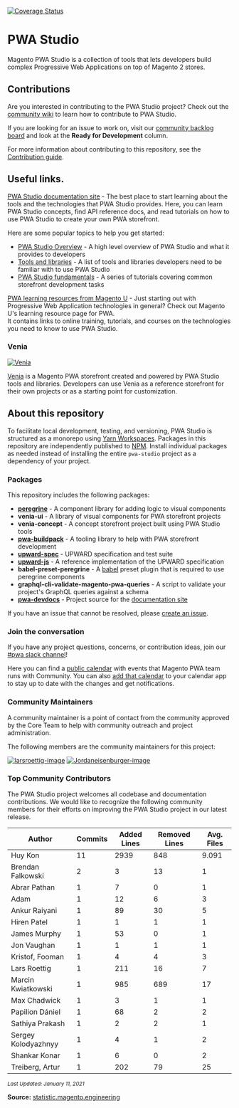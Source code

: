 [![Coverage Status](https://coveralls.io/repos/github/magento/pwa-studio/badge.svg?branch=develop)](https://coveralls.io/github/magento/pwa-studio?branch=develop)

# PWA Studio 

Magento PWA Studio is a collection of tools that lets developers build complex Progressive Web Applications on top of Magento 2 stores.

## Contributions
  
Are you interested in contributing to the PWA Studio project?
Check out the [community wiki][] to learn how to contribute to PWA Studio.

If you are looking for an issue to work on, visit our [community backlog board][] and look at the **Ready for Development** column.

For more information about contributing to this repository, see the [Contribution guide][].

## Useful links.   
   
[PWA Studio documentation site][documentation site] - 
The best place to start learning about the tools and the technologies that PWA Studio provides.
Here, you can learn PWA Studio concepts, find API reference docs, and read tutorials on how to use PWA Studio to create your own PWA storefront.

Here are some popular topics to help you get started:

- [PWA Studio Overview][] - A high level overview of PWA Studio and what it provides to developers
- [Tools and libraries][] - A list of tools and libraries developers need to be familiar with to use PWA Studio
- [PWA Studio fundamentals][] - A series of tutorials covering common storefront development tasks

[PWA learning resources from Magento U][magento u] -
Just starting out with Progressive Web Application technologies in general?
Check out Magento U's learning resource page for PWA.  
It contains links to online training, tutorials, and courses on the technologies you need to know to use PWA Studio.

### Venia

[![Venia](https://raw.githubusercontent.com/wiki/magento/pwa-studio/images/venia.png)][venia]

[Venia][] is a Magento PWA storefront created and powered by PWA Studio tools and libraries.
Developers can use Venia as a reference storefront for their own projects or as a starting point for customization.

## About this repository

To facilitate local development, testing, and versioning, PWA Studio is structured as a monorepo using [Yarn Workspaces][].
Packages in this repository are independently published to [NPM][].
Install individual packages as needed instead of installing the entire `pwa-studio` project as a dependency of your project.

### Packages

This repository includes the following packages:

- [**peregrine**](https://magento.github.io/pwa-studio/peregrine/) - A component library for adding logic to visual components
- **venia-ui** - A library of visual components for PWA storefront projects
- **venia-concept** - A concept storefront project built using PWA Studio tools
- [**pwa-buildpack**](https://magento.github.io/pwa-studio/pwa-buildpack/) - A tooling library to help with PWA storefront development
- [**upward-spec**](https://magento.github.io/pwa-studio/technologies/upward/) - UPWARD specification and test suite
- [**upward-js**](https://magento.github.io/pwa-studio/technologies/upward/reference-implementation/) - A reference implementation of the UPWARD specification
- **babel-preset-peregrine** - A [babel][] preset plugin that is required to use peregrine components
- **graphql-cli-validate-magento-pwa-queries** - A script to validate your project's GraphQL queries against a schema
- [**pwa-devdocs**](pwa-devdocs) - Project source for the [documentation site][]

If you have an issue that cannot be resolved, please [create an issue][].

### Join the conversation

If you have any project questions, concerns, or contribution ideas, join our [#pwa slack channel][]!

Here you can find a [public calendar][] with events that Magento PWA team runs with Community. You can also [add that calendar][] to your calendar app to stay up to date with the changes and get notifications.

### Community Maintainers

A community maintainer is a point of contact from the community approved by the Core Team to help with community outreach and project administration.

The following members are the community maintainers for this project:

[![larsroettig-image]][larsroettig]
[![Jordaneisenburger-image]][Jordaneisenburger]

[Jordaneisenburger]: https://github.com/Jordaneisenburger
[Jordaneisenburger-image]: https://avatars0.githubusercontent.com/u/19858728?v=4&s=60

[larsroettig]: https://github.com/larsroettig
[larsroettig-image]: https://avatars0.githubusercontent.com/u/5289370?v=4&s=60

### Top Community Contributors

The PWA Studio project welcomes all codebase and documentation contributions.
We would like to recognize the following community members for their efforts on improving the PWA Studio project in our latest release.

| Author              | Commits | Added Lines | Removed Lines | Avg. Files |
| ------------------- | ------- | ----------- | ------------- | ---------- |
| Huy Kon             | 11      | 2939        | 848           | 9.091      |
| Brendan Falkowski   | 2       | 3           | 13            | 1          |
| Abrar Pathan        | 1       | 7           | 0             | 1          |
| Adam                | 1       | 12          | 6             | 3          |
| Ankur Raiyani       | 1       | 89          | 30            | 5          |
| Hiren Patel         | 1       | 1           | 1             | 1          |
| James Murphy        | 1       | 53          | 0             | 1          |
| Jon Vaughan         | 1       | 1           | 1             | 1          |
| Kristof, Fooman     | 1       | 4           | 4             | 3          |
| Lars Roettig        | 1       | 211         | 16            | 7          |
| Marcin Kwiatkowski  | 1       | 985         | 689           | 17         |
| Max Chadwick        | 1       | 3           | 1             | 1          |
| Papilion Dániel     | 1       | 68          | 2             | 2          |
| Sathiya Prakash     | 1       | 2           | 2             | 1          |
| Sergey Kolodyazhnyy | 1       | 4           | 1             | 2          |
| Shankar Konar       | 1       | 6           | 0             | 2          |
| Treiberg, Artur     | 1       | 202         | 79            | 25         |

<small>_Last Updated: January 11, 2021_</small>

**Source:** [statistic.magento.engineering][]

[statistic.magento.engineering]: <https://statistic.magento.engineering/app/kibana#/dashboard/fe6a4960-8adf-11ea-b035-e1712195ddd1?_g=(filters:!(),refreshInterval:(pause:!t,value:0),time:(from:'2020-09-15T05:00:00.000Z',mode:absolute,to:'2021-01-06T05:59:59.999Z'))&_a=(description:'Custom%20Overview%20Panel%20by%20Magento',filters:!(('$state':(store:appState),meta:(alias:'Empty%20Commits',disabled:!f,index:git,key:files,negate:!t,params:(query:'0',type:phrase),type:phrase,value:'0'),query:(match:(files:(query:'0',type:phrase)))),('$state':(store:appState),meta:(alias:Bots,disabled:!f,index:github_issues,key:author_bot,negate:!t,params:(query:!t,type:phrase),type:phrase,value:true),query:(match:(author_bot:(query:!t,type:phrase)))),('$state':(store:appState),meta:(alias:!n,disabled:!f,index:'0211efb0-14ca-11e9-8aac-ef7fd4d8cbad',key:Author_domain,negate:!t,params:!(magento.com,adobe.com),type:phrases,value:'magento.com,%20adobe.com'),query:(bool:(minimum_should_match:1,should:!((match_phrase:(Author_domain:magento.com)),(match_phrase:(Author_domain:adobe.com)))))),('$state':(store:appState),meta:(alias:!n,disabled:!f,index:git,key:author_name,negate:!t,params:!('Revanth%20Kumar%20Annavarapu','Revanth%20Kumar',Devagouda,dependabot%5Bbot%5D,jimbo,'Tommy%20Wiebell','Stephen%20Rugh','Anthoula%20Wojczak','James%20Calcaben','Andy%20Terranova'),type:phrases,value:'Revanth%20Kumar%20Annavarapu,%20Revanth%20Kumar,%20Devagouda,%20dependabot%5Bbot%5D,%20jimbo,%20Tommy%20Wiebell,%20Stephen%20Rugh,%20Anthoula%20Wojczak,%20James%20Calcaben,%20Andy%20Terranova'),query:(bool:(minimum_should_match:1,should:!((match_phrase:(author_name:'Revanth%20Kumar%20Annavarapu')),(match_phrase:(author_name:'Revanth%20Kumar')),(match_phrase:(author_name:Devagouda)),(match_phrase:(author_name:dependabot%5Bbot%5D)),(match_phrase:(author_name:jimbo)),(match_phrase:(author_name:'Tommy%20Wiebell')),(match_phrase:(author_name:'Stephen%20Rugh')),(match_phrase:(author_name:'Anthoula%20Wojczak')),(match_phrase:(author_name:'James%20Calcaben')),(match_phrase:(author_name:'Andy%20Terranova'))))))),fullScreenMode:!f,options:(darkTheme:!f,useMargins:!t),panels:!((embeddableConfig:(title:Commits,vis:(legendOpen:!f)),gridData:(h:8,i:'2',w:16,x:0,y:36),id:git_evolution_commits,panelIndex:'2',title:'Git%20Commits',type:visualization,version:'6.8.6'),(embeddableConfig:(title:'Github%20Issues'),gridData:(h:8,i:'31',w:24,x:0,y:28),id:github_issues_main_metrics,panelIndex:'31',title:'Github%20Issues',type:visualization,version:'6.8.6'),(embeddableConfig:(title:'GitHub%20Issues',vis:(legendOpen:!f)),gridData:(h:8,i:'32',w:24,x:0,y:20),id:github_issues_evolutionary,panelIndex:'32',title:'GitHub%20Issues',type:visualization,version:'6.8.6'),(embeddableConfig:(title:'GitHub%20Issues%20Submitters'),gridData:(h:8,i:'33',w:16,x:32,y:36),id:github_issues_evolutionary_submitters,panelIndex:'33',title:'GitHub%20Issues%20Submitters',type:visualization,version:'6.8.6'),(embeddableConfig:(title:'GitHub%20Pull%20Requests'),gridData:(h:8,i:'34',w:24,x:24,y:28),id:github_pullrequests_main_metrics,panelIndex:'34',title:'GitHub%20Pull%20Requests',type:visualization,version:'6.8.6'),(embeddableConfig:(title:'Pull%20Requests',vis:(legendOpen:!f)),gridData:(h:8,i:'35',w:24,x:24,y:20),id:github_pullrequests_pullrequests,panelIndex:'35',title:'GitHub%20Pull%20Requests',type:visualization,version:'6.8.6'),(embeddableConfig:(title:'Pull%20Request%20Submitters',vis:(legendOpen:!f)),gridData:(h:8,i:'36',w:16,x:16,y:36),id:github_pullrequests_submitters_evolutionary,panelIndex:'36',title:'GitHub%20Pull%20Request%20Submitters',type:visualization,version:'6.8.6'),(embeddableConfig:(title:'Git%20Top%20Authors',vis:(params:(config:(searchKeyword:''),sort:(columnIndex:!n,direction:!n)))),gridData:(h:20,i:'111',w:24,x:0,y:0),id:git_overview_top_authors,panelIndex:'111',title:'Top%20Code%20Contributors',type:visualization,version:'6.8.6'),(embeddableConfig:(title:'-',vis:(params:(config:(searchKeyword:''),sort:(columnIndex:1,direction:desc)))),gridData:(h:20,i:'114',w:24,x:24,y:0),id:f747c010-9041-11ea-b035-e1712195ddd1,panelIndex:'114',title:'Magento%20Projects',type:visualization,version:'6.8.6')),query:(language:lucene,query:'*pwa-studio'),timeRestore:!f,title:Overview,viewMode:view)>

[Contribution guide]: .github/CONTRIBUTING.md
[Coverage Status]: https://coveralls.io/repos/github/magento/pwa-studio/badge.svg?branch=master
[create an issue]: https://github.com/magento/pwa-studio/issues/new
[documentation site]: https://pwastudio.io
[Git hook]: https://git-scm.com/book/en/v2/Customizing-Git-Git-Hooks
[NPM]: https://www.npmjs.com/org/magento
[selective dependency resolutions]: https://yarnpkg.com/lang/en/docs/selective-version-resolutions/
[Troubleshooting]: https://pwastudio.io/pwa-buildpack/troubleshooting/
[Venia storefront setup]: https://pwastudio.io/venia-pwa-concept/setup/
[PWA Studio fundamentals]: https://pwastudio.io/tutorials/pwa-studio-fundamentals/
[workspace commands]: https://yarnpkg.com/en/docs/cli/workspace
[Yarn Workspaces]: https://yarnpkg.com/en/docs/workspaces/
[magento u]: https://u.magento.com/pwa-learning-resources
[community wiki]: https://github.com/magento/pwa-studio/wiki
[pwa studio overview]: https://magento.github.io/pwa-studio/technologies/overview/
[tools and libraries]: https://magento.github.io/pwa-studio/technologies/tools-libraries/
[venia storefront setup]: https://magento.github.io/pwa-studio/venia-pwa-concept/setup/
[project coding standards and conventions]: https://github.com/magento/pwa-studio/wiki/Project-coding-standards-and-conventions
[community backlog board]: https://github.com/magento/pwa-studio/projects/1
[#pwa slack channel]: https://magentocommeng.slack.com/messages/C71HNKYS2
[babel]: https://babeljs.io/
[venia]: https://venia.magento.com/
[public calendar]: https://opensource.magento.com/community-calendar
[add that calendar]: https://calendar.google.com/calendar/ical/sn3me3pduhd92hhk9s7frkn57o%40group.calendar.google.com/public/basic.ics
